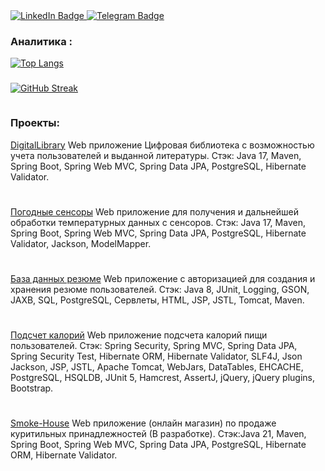 <div id="header" align="left">


<div id="badges">
  <a href="https://www.linkedin.com/in/vladimir-danilov-568613237?lipi=urn%3Ali%3Apage%3Ad_flagship3_profile_view_base_contact_details%3BucYfV0AYQlSI%2FK5MH2nX%2FQ%3D%3D">
    <img src="https://img.shields.io/badge/LinkedIn-blue?style=for-the-badge&logo=linkedin&logoColor=white" alt="LinkedIn Badge"/>
  </a>
  <a href="https://t.me/JilinskiVV">
    <img src="https://img.shields.io/badge/Telegram-blue?style=for-the-badge&logo=telegram&logoColor=white" alt="Telegram Badge"/>
  </a>
</div>
 

###  Аналитика :
[![Top Langs](https://github-readme-stats.vercel.app/api/top-langs/?username=VladimirJG&layout=compact&theme=vision-friendly-dark)](https://github.com/anuraghazra/github-readme-stats)
<div></div>

### 
[![GitHub Streak](https://streak-stats.demolab.com?user=VladimirJG&theme=transparent&hide_border=true&mode=weekly&fire=FF2222&dates=2C68F6&currStreakLabel=2C68F6&currStreakNum=2C68F6)](https://git.io/streak-stats)

 <img src="https://komarev.com/ghpvc/?username=VladimirJG&style=flat-square&color=blue" alt=""/>
 <h3>Проекты:</h3>

 <a href="https://github.com/VladimirJG/DigitalLibraryBoot">DigitalLibrary</a>
   Web приложение Цифровая библиотека с возможностью учета пользователей и выданной литературы.
   <span> Стэк: Java 17, Maven, Spring Boot, Spring Web MVC, Spring Data JPA, PostgreSQL, Hibernate Validator. </span>
  <h1></h1>
   <a href="https://github.com/VladimirJG/weatherSensor">Погодные сенсоры</a>
   Web приложение для получения и дальнейшей обработки температурных данных с сенсоров.
   <span> Стэк: Java 17, Maven, Spring Boot, Spring Web MVC, Spring Data JPA, PostgreSQL, Hibernate Validator, Jackson, ModelMapper. </span>
  <h1></h1>
   <a href="https://github.com/VladimirJG/baseJava">База данных резюме</a>
   Web приложение с авторизацией для создания и хранения резюме пользователей.
   <span> Стэк: Java 8, JUnit, Logging, GSON, JAXB, SQL, PostgreSQL, Сервлеты, HTML, JSP, JSTL, Tomcat, Maven. </span>
  <h1></h1>
  <a href="https://github.com/VladimirJG/topjava">Подсчет калорий</a>
   Web приложение подсчета калорий пищи пользователей.
   <span> Стэк: Spring Security, Spring MVC, Spring Data JPA, Spring Security Test, Hibernate ORM, Hibernate Validator, SLF4J, Json Jackson, JSP, JSTL, Apache Tomcat, WebJars, 
   DataTables, EHCACHE, PostgreSQL, HSQLDB, JUnit 5, Hamcrest, AssertJ, jQuery, jQuery plugins, Bootstrap. </span>
  <h1></h1>
   <a href="https://github.com/VladimirJG/Smoke-House">Smoke-House</a>
   Web приложение (онлайн магазин) по продаже куритильных принадлежностей (В разработке).
   <span> Стэк:Java 21, Maven, Spring Boot, Spring Web MVC, Spring Data JPA, PostgreSQL, Hibernate ORM, Hibernate Validator. </span>
  <h1></h1>

